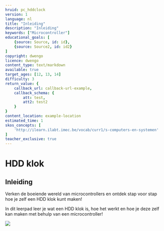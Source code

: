 ```yaml
---
hruid: pc_hddclock
version: 1
language: nl
title: "Inleiding"
description: "Inleiding"
keywords: ["Microcontroller"]
educational_goals: [
    {source: Source, id: id}, 
    {source: Source2, id: id2}
]
copyright: dwengo
licence: dwengo
content_type: text/markdown
available: true
target_ages: [12, 13, 14]
difficulty: 3
return_value: {
    callback_url: callback-url-example,
    callback_schema: {
        att: test,
        att2: test2
    }
}
content_location: example-location
estimated_time: 1
skos_concepts: [
    'http://ilearn.ilabt.imec.be/vocab/curr1/s-computers-en-systemen'
]
teacher_exclusive: true
---
```


# HDD klok

## Inleiding

Verken de boeiende wereld van microcontrollers en ontdek stap voor stap hoe je zelf een HDD klok kunt maken!

In dit leerpad leer je wat een HDD klok is, hoe het werkt en hoe je deze zelf kan maken met behulp van een microcontroller!

![](@youtube/https://www.youtube.com/embed/HS8Yjcs3j-s)




